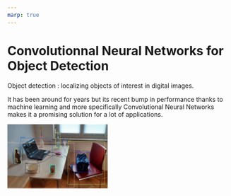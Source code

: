 ```yaml
---
marp: true
---
```


# Convolutionnal Neural Networks for Object Detection

Object detection : localizing objects of interest in digital images.

It has been around for years but its recent bump in performance thanks to machine learning and more specifically Convolutional Neural Networks makes it a promising solution for a lot of applications.

<img width="45%" src="assets/images/yolo_example.jpg">
